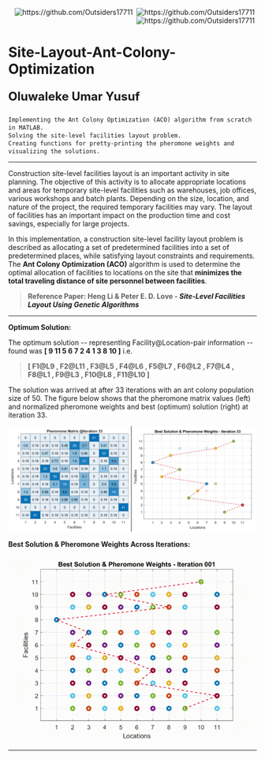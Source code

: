 <p align="right">
<img src="https://badges.pufler.dev/visits/Outsiders17711/Site-Layout-Ant-Colony-Optimization?style=for-the-badge&logo=github" alt="https://github.com/Outsiders17711" />&nbsp;
<img src="https://badges.pufler.dev/updated/Outsiders17711/Site-Layout-Ant-Colony-Optimization?style=for-the-badge&logo=github" alt="https://github.com/Outsiders17711" />&nbsp;
<img src="https://badges.pufler.dev/created/Outsiders17711/Site-Layout-Ant-Colony-Optimization?style=for-the-badge&logo=github" alt="https://github.com/Outsiders17711" />&nbsp;
</p>

<!--  -->
# Site-Layout-Ant-Colony-Optimization
<p align=left style="font-size: x-large"><b>Oluwaleke Umar Yusuf</b></p>

    Implementing the Ant Colony Optimization (ACO) algorithm from scratch in MATLAB. 
    Solving the site-level facilities layout problem. 
    Creating functions for pretty-printing the pheromone weights and visualizing the solutions.

---

Construction site-level facilities layout is an important activity in site planning. The objective of this activity is to allocate appropriate locations and areas for temporary site-level facilities such as warehouses, job offices, various workshops and batch plants. Depending on the size, location, and nature of the project, the required temporary facilities may vary. The layout of facilities has an important impact on the production time and cost savings, especially for large projects. 

In this implementation, a construction site-level facility layout problem is described as allocating a set of predetermined facilities into a set of predetermined places, while satisfying layout constraints and requirements. The **Ant Colony Optimization (ACO)** algorithm is used to determine the optimal allocation of facilities to locations on the site that **minimizes the total traveling distance of site personnel between facilities**.

> <p><b>Reference Paper: Heng Li & Peter E. D. Love - <a href="https://ascelibrary.org/doi/abs/10.1061/%28ASCE%290887-3801%281998%2912%3A4%28227%29" style="text-decoration: none;"><i>Site-Level Facilities Layout Using Genetic Algorithms</i></a></b></p>

---

**Optimum Solution:**

The optimum solution -- representIng Facility@Location-pair information -- found was **[ 9 11 5 6 7 2 4 1 3 8 10 ]** i.e.

> **[ F1@L9 , F2@L11 , F3@L5 , F4@L6 , F5@L7 , F6@L2 , F7@L4 , F8@L1 , F9@L3 , F10@L8 , F11@L10 ]**


The solution was arrived at after 33 iterations with an ant colony population size of 50. The figure below shows that the pheromone matrix values (left) and normalized pheromone weights and best (optimum) solution (right) at iteration 33.

<a><img src="https://github.com/Outsiders17711/Site-Layout-Ant-Colony-Optimization/blob/master/Optimum%20Solution.jpg?raw=true" title="Best Solution & Pheromone Weights" alt="Best Solution & Pheromone Weights" style="width:1000px;"></a>


**Best Solution & Pheromone Weights Across Iterations:**

<a><img src="https://github.com/Outsiders17711/Site-Layout-Ant-Colony-Optimization/blob/master/printPheromoneWeights-33-Iterations.gif?raw=true" title="Best Solution & Pheromone Weights Across Iterations" alt="Best Solution & Pheromone Weights Across Iterations" style="width:600px;"></a>

<!-- add link to post -->
<!-- There is a walkthrough of the code implementation on my blog. You can check it out **[here]()**. -->

---
